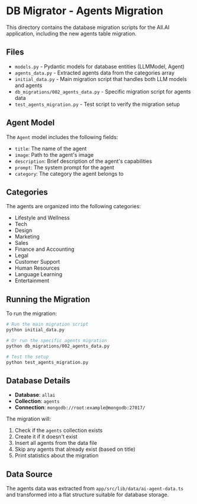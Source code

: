 # DB Migrator - Agents Migration

This directory contains the database migration scripts for the All.AI application, including the new agents table migration.

## Files

- `models.py` - Pydantic models for database entities (LLMModel, Agent)
- `agents_data.py` - Extracted agents data from the categories array
- `initial_data.py` - Main migration script that handles both LLM models and agents
- `db_migrations/002_agents_data.py` - Specific migration script for agents data
- `test_agents_migration.py` - Test script to verify the migration setup

## Agent Model

The `Agent` model includes the following fields:
- `title`: The name of the agent
- `image`: Path to the agent's image
- `description`: Brief description of the agent's capabilities
- `prompt`: The system prompt for the agent
- `category`: The category the agent belongs to

## Categories

The agents are organized into the following categories:
- Lifestyle and Wellness
- Tech
- Design
- Marketing
- Sales
- Finance and Accounting
- Legal
- Customer Support
- Human Resources
- Language Learning
- Entertainment

## Running the Migration

To run the migration:

```bash
# Run the main migration script
python initial_data.py

# Or run the specific agents migration
python db_migrations/002_agents_data.py

# Test the setup
python test_agents_migration.py
```

## Database Details

- **Database**: `allai`
- **Collection**: `agents`
- **Connection**: `mongodb://root:example@mongodb:27017/`

The migration will:
1. Check if the `agents` collection exists
2. Create it if it doesn't exist
3. Insert all agents from the data file
4. Skip any agents that already exist (based on title)
5. Print statistics about the migration

## Data Source

The agents data was extracted from `app/src/lib/data/ai-agent-data.ts` and transformed into a flat structure suitable for database storage. 